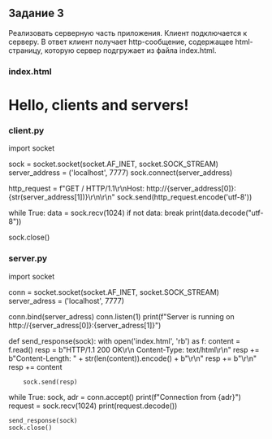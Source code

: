 ## Задание 3
Реализовать серверную часть приложения. Клиент подключается к серверу. В ответ
клиент получает http-сообщение, содержащее html-страницу, которую сервер
подгружает из файла index.html.


### index.html 

<!DOCTYPE html>
<html lang="en">
<head>
    <meta charset="UTF-8">
    <title>Title</title>
</head>
<body>
    <h1>Hello, clients and servers!</h1>
</body>
</html>


### client.py
import socket

sock = socket.socket(socket.AF_INET, socket.SOCK_STREAM)
server_address = ('localhost', 7777)
sock.connect(server_address)

http_request = f"GET / HTTP/1.1\r\nHost: http://{server_address[0]}:{str(server_address[1])}\r\n\r\n"
sock.send(http_request.encode('utf-8'))

while True:
    data = sock.recv(1024)
    if not data:
        break
    print(data.decode("utf-8"))

sock.close()

### server.py

import socket

conn = socket.socket(socket.AF_INET, socket.SOCK_STREAM)
server_adress = ('localhost', 7777)

conn.bind(server_adress)
conn.listen(1)
print(f"Server is running on http://{server_adress[0]}:{server_adress[1]}")

def send_response(sock):
    with open('index.html', 'rb') as f:
        content = f.read()
        resp = b"HTTP/1.1 200 OK\r\n Content-Type: text/html\r\n"
        resp += b"Content-Length: " + str(len(content)).encode() + b"\r\n"
        resp += b"\r\n"
        resp += content

        sock.send(resp)

while True:
    sock, adr = conn.accept()
    print(f"Connection from {adr}")
    request = sock.recv(1024)
    print(request.decode())

    send_response(sock)
    sock.close()